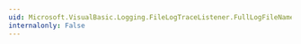 ```yaml
---
uid: Microsoft.VisualBasic.Logging.FileLogTraceListener.FullLogFileName
internalonly: False
---
```

